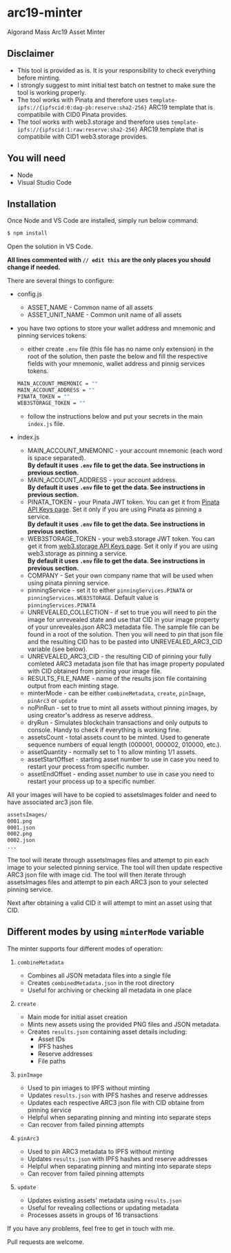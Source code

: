 # arc19-minter

Algorand Mass Arc19 Asset Minter

## Disclaimer

- This tool is provided as is. It is your responsibility to check everything before minting.
- I strongly suggest to mint initial test batch on testnet to make sure the tool is working properly.
- The tool works with Pinata and therefore uses `template-ipfs://{ipfscid:0:dag-pb:reserve:sha2-256}` ARC19 template that is compatibile with CID0 Pinata provides.
- The tool works with web3.storage and therefore uses `template-ipfs://{ipfscid:1:raw:reserve:sha2-256}` ARC19 template that is compatibile with CID1 web3.storage provides.

## You will need

- Node
- Visual Studio Code

## Installation

Once Node and VS Code are installed, simply run below command:

```bash
$ npm install
```

Open the solution in VS Code.

<strong>All lines commented with `// edit this` are the only places you should change if needed.</strong>

There are several things to configure:

- config.js

  - ASSET_NAME - Common name of all assets
  - ASSET_UNIT_NAME - Common unit name of all assets

- you have two options to store your wallet address and mnemonic and pinning services tokens:

  - either create `.env` file (this file has no name only extension) in the root of the solution, then paste the below and fill the respective fields with your mnemonic, wallet address and pinnig services tokens.

  ```bash
  MAIN_ACCOUNT_MNEMONIC = ""
  MAIN_ACCOUNT_ADDRESS = ""
  PINATA_TOKEN = ""
  WEB3STORAGE_TOKEN = ""
  ```

  - follow the instructions below and put your secrets in the main `index.js` file.

- index.js
  - MAIN_ACCOUNT_MNEMONIC - your account mnemonic (each word is space separated).<br />
    <strong>By default it uses `.env` file to get the data. See instructions in previous section.</strong>
  - MAIN_ACCOUNT_ADDRESS - your account address.<br />
    <strong>By default it uses `.env` file to get the data. See instructions in previous section.</strong>
  - PINATA_TOKEN - your Pinata JWT token. You can get it from [Pinata API Keys page](https://app.pinata.cloud/keys). Set it only if you are using Pinata as pinning a service.<br />
    <strong>By default it uses `.env` file to get the data. See instructions in previous section.</strong>
  - WEB3STORAGE_TOKEN - your web3.storage JWT token. You can get it from [web3.storage API Keys page](https://web3.storage/tokens). Set it only if you are using web3.storage as pinning a service.<br />
    <strong>By default it uses `.env` file to get the data. See instructions in previous section.</strong>
  - COMPANY - Set your own company name that will be used when using pinata pinning service.
  - pinningService - set it to either `pinningServices.PINATA` or `pinningServices.WEB3STORAGE`. Default value is `pinningServices.PINATA`
  - UNREVEALED_COLLECTION - if set to true you will need to pin the image for unrevealed state and use that CID in your image property of your unreveales.json ARC3 metadata file. The sample file can be found in a root of the solution. Then you will need to pin that json file and the resulting CID has to be pasted into UNREVEALED_ARC3_CID variable (see below).
  - UNREVEALED_ARC3_CID - the resulting CID of pinning your fully comleted ARC3 metadata json file that has image property populated with CID obtained from pinning your image file. 
  - RESULTS_FILE_NAME - name of the results json file containing output from each minting stage.
  - minterMode - can be either `combineMetadata`, `create`, `pinImage`, `pinArc3` or `update`
  - noPinRun - set to true to mint all assets without pinning images, by using creator's address as reserve address.
  - dryRun - Simulates blockchain transactions and only outputs to console. Handy to check if everything is working fine.
  - assetsCount - total assets count to be minted. Used to generate sequence numbers of equal length (000001, 000002, 010000, etc.).
  - assetQuantity - normally set to 1 to allow minting 1/1 assets.
  - assetStartOffset - starting asset number to use in case you need to restart your process from specific number.
  - assetEndOffset - ending asset number to use in case you need to restart your process up to a specific number.

All your images will have to be copied to assetsImages folder and need to have associated arc3 json file.

```bash
assetsImages/
0001.png
0001.json
0002.png
0002.json
...
```

The tool will iterate through assetsImages files and attempt to pin each image to your selected pinning service.
The tool will then update respective ARC3 json file with image cid.
The tool will then iterate through assetsImages files and attempt to pin each ARC3 json to your selected pinning service.

Next after obtaining a valid CID it will attempt to mint an asset using that CID.

## Different modes by using `minterMode` variable

The minter supports four different modes of operation:

1. `combineMetadata`

   - Combines all JSON metadata files into a single file
   - Creates `combinedMetadata.json` in the root directory
   - Useful for archiving or checking all metadata in one place

2. `create`

   - Main mode for initial asset creation
   - Mints new assets using the provided PNG files and JSON metadata
   - Creates `results.json` containing asset details including:
     - Asset IDs
     - IPFS hashes
     - Reserve addresses
     - File paths

3. `pinImage`

   - Used to pin images to IPFS without minting
   - Updates `results.json` with IPFS hashes and reserve addresses
   - Updates each respective ARC3 json file with CID obtaine from pinning service
   - Helpful when separating pinning and minting into separate steps
   - Can recover from failed pinning attempts

3. `pinArc3`

   - Used to pin ARC3 metadata to IPFS without minting
   - Updates `results.json` with IPFS hashes and reserve addresses
   - Helpful when separating pinning and minting into separate steps
   - Can recover from failed pinning attempts

4. `update`
   - Updates existing assets' metadata using `results.json`
   - Useful for revealing collections or updating metadata
   - Processes assets in groups of 16 transactions

If you have any problems, feel free to get in touch with me.

Pull requests are welcome.
